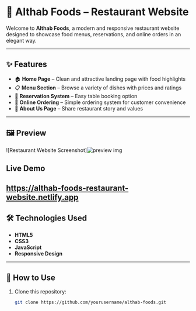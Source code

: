 # 🍴 Althab Foods – Restaurant Website  

Welcome to **Althab Foods**, a modern and responsive restaurant website designed to showcase food menus, reservations, and online orders in an elegant way.  

---

## ✨ Features  

- 🏠 **Home Page** – Clean and attractive landing page with food highlights  
- 📋 **Menu Section** – Browse a variety of dishes with prices and ratings  
- 📅 **Reservation System** – Easy table booking option  
- 🛒 **Online Ordering** – Simple ordering system for customer convenience  
- 📖 **About Us Page** – Share restaurant story and values  

---

## 🖼️ Preview  

![Restaurant Website Screenshot]![preview img](/preview(02).png) 

## Live Demo
https://althab-foods-restaurant-website.netlify.app
---

## 🛠️ Technologies Used  

- **HTML5**  
- **CSS3**  
- **JavaScript**  
- **Responsive Design**  

---

## 🚀 How to Use  

1. Clone this repository:  
   ```bash
   git clone https://github.com/yourusername/althab-foods.git
